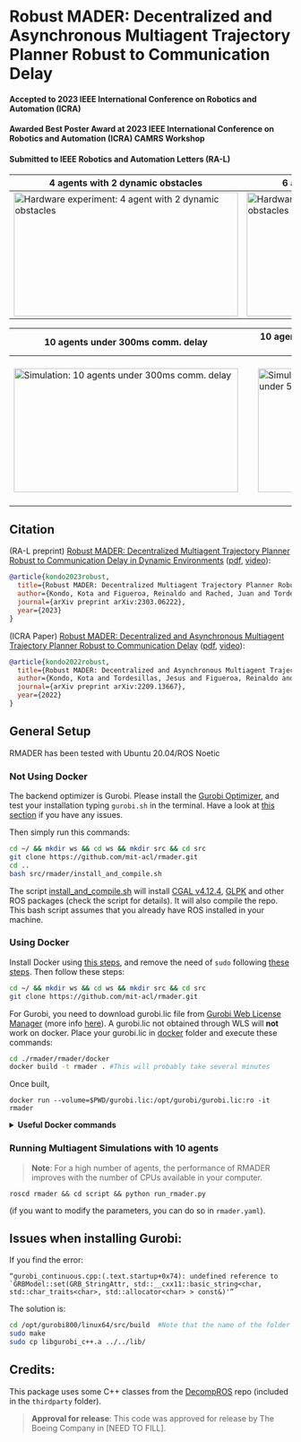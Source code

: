 # Robust MADER: Decentralized and Asynchronous Multiagent Trajectory Planner Robust to Communication Delay #

#### **Accepted to 2023 IEEE International Conference on Robotics and Automation (ICRA)**
#### **Awarded Best Poster Award at 2023 IEEE International Conference on Robotics and Automation (ICRA) CAMRS Workshop**
#### **Submitted to IEEE Robotics and Automation Letters (RA-L)**  

|4 agents with 2 dynamic obstacles|6 agents with 2 dynamic obstacles|
| ------------------------- | ------------------------- |
<a target="_blank" href="https://youtu.be/i1d8di2Nrbs"><img src="./rmader/imgs/4agent2obs_shorter.gif" width="400" height="221" alt="Hardware experiment: 4 agent with 2 dynamic obstacles"></a> | <a target="_blank" href="https://youtu.be/i1d8di2Nrbs"><img src="./rmader/imgs/6agent2obs_shorter.gif" width="400" height="221" alt="Hardware experiment: 6 agent with 2 dynamic obstacles"></a> | 

|10 agents under 300ms comm. delay|10 agents with 10 dynamic obstacles under 50ms comm. delay |
| ------------------------- | ------------------------- |
|<a target="_blank" href="https://youtu.be/i1d8di2Nrbs"><img src="./rmader/imgs/rmader_cd300_sim_github.gif" width="400" height="221" alt="Simulation: 10 agents under 300ms comm. delay"></a> | <a target="_blank" href="https://youtu.be/i1d8di2Nrbs"><img src="./rmader/imgs/rmader_obs_sim_github.gif" width="400" height="221" style="margin:20px 20px" alt="Simulation: 10 agents with 10 dynamic obstacles under 50ms comm. delay"></a>|  

## Citation

(RA-L preprint)  [Robust MADER: Decentralized Multiagent Trajectory Planner Robust to Communication Delay in Dynamic Environments](https://arxiv.org/abs/2303.06222) ([pdf](https://arxiv.org/abs/2303.06222), [video](https://youtu.be/i1d8di2Nrbs)):

```bibtex
@article{kondo2023robust,
  title={Robust MADER: Decentralized Multiagent Trajectory Planner Robust to Communication Delay in Dynamic Environments},
  author={Kondo, Kota and Figueroa, Reinaldo and Rached, Juan and Tordesillas, Jesus and Lusk, Parker C and How, Jonathan P},
  journal={arXiv preprint arXiv:2303.06222},
  year={2023}
}
```

(ICRA Paper) [Robust MADER: Decentralized and Asynchronous Multiagent Trajectory Planner Robust to Communication Delay](https://arxiv.org/abs/2209.13667) ([pdf](https://arxiv.org/abs/2209.13667), [video](https://youtu.be/vH09kwJOBYs)):

```bibtex
@article{kondo2022robust,
  title={Robust MADER: Decentralized and Asynchronous Multiagent Trajectory Planner Robust to Communication Delay},
  author={Kondo, Kota and Tordesillas, Jesus and Figueroa, Reinaldo and Rached, Juan and Merkel, Joseph and Lusk, Parker C and How, Jonathan P},
  journal={arXiv preprint arXiv:2209.13667},
  year={2022}
}
```

## General Setup

RMADER has been tested with Ubuntu 20.04/ROS Noetic

### Not Using Docker

The backend optimizer is Gurobi. Please install the [Gurobi Optimizer](https://www.gurobi.com/products/gurobi-optimizer/), and test your installation typing `gurobi.sh` in the terminal. Have a look at [this section](#issues-when-installing-gurobi) if you have any issues.

Then simply run this commands:

```bash
cd ~/ && mkdir ws && cd ws && mkdir src && cd src
git clone https://github.com/mit-acl/rmader.git
cd ..
bash src/rmader/install_and_compile.sh      
```

The script [install_and_compile.sh](https://github.com/mit-acl/rmader/blob/master/install_and_compile.sh) will install [CGAL v4.12.4](https://www.cgal.org/), [GLPK](https://www.gnu.org/software/glpk/) and other ROS packages (check the script for details). It will also compile the repo. This bash script assumes that you already have ROS installed in your machine. 

### Using Docker

Install Docker using [this steps](https://docs.docker.com/engine/install/ubuntu/#install-using-the-repository), and remove the need of `sudo` following [these steps](https://docs.docker.com/engine/install/linux-postinstall/). Then follow these steps:

```bash
cd ~/ && mkdir ws && cd ws && mkdir src && cd src
git clone https://github.com/mit-acl/rmader.git
```

For Gurobi, you need to download gurobi.lic file from [Gurobi Web License Manager](https://license.gurobi.com/manager/licenses) (more info [here](https://www.gurobi.com/web-license-service/)). A gurobi.lic not obtained through WLS will **not** work on docker. Place your gurobi.lic in [docker](https://github.com/mit-acl/rmader/docker) folder and execute these commands:

```bash
cd ./rmader/rmader/docker
docker build -t rmader . #This will probably take several minutes
```
Once built, 
```
docker run --volume=$PWD/gurobi.lic:/opt/gurobi/gurobi.lic:ro -it rmader
```

<details>
  <summary> <b>Useful Docker commands</b></summary>
  
```bash
docker container ls -a  #Show a list of the containers
docker rm $(docker ps -aq) #remove all the containers
docker image ls #Show a lis of the images
docker image rm XXX #remove a specific image

### lambda machine simulation
docker build -f rmader/rmader/docker/Dockerfile -t rmader .
docker run --cpus=48 --volume=/home/kkondo/rmader_project/rmader_ws/src/rmader/rmader/docker/gurobi.lic:/opt/gurobi/gurobi.lic:ro --volume=/home/kkondo/data:/home/kota/data -it rmader
```

</details>

### Running Multiagent Simulations with 10 agents

> **Note**: For a high number of agents, the performance of RMADER improves with the number of CPUs available in your computer. 

```
roscd rmader && cd script && python run_rmader.py
```

(if you want to modify the parameters, you can do so in `rmader.yaml`).

## Issues when installing Gurobi:

If you find the error:
```
“gurobi_continuous.cpp:(.text.startup+0x74): undefined reference to
`GRBModel::set(GRB_StringAttr, std::__cxx11::basic_string<char,
std::char_traits<char>, std::allocator<char> > const&)'”
```
The solution is:

```bash
cd /opt/gurobi800/linux64/src/build  #Note that the name of the folder gurobi800 changes according to the Gurobi version
sudo make
sudo cp libgurobi_c++.a ../../lib/
```
## Credits:
This package uses some C++ classes from the [DecompROS](https://github.com/sikang/DecompROS) repo (included in the `thirdparty` folder).

> **Approval for release**: This code was approved for release by The Boeing Company in [NEED TO FILL]. 
